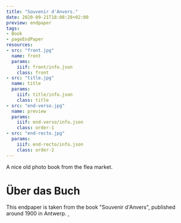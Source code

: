 ```yaml
---
title: "Souvenir d'Anvers."
date: 2020-09-21T18:08:28+02:00
preview: endpaper
tags:
- Book
- pageEndPaper
resources:
- src: "front.jpg"
  name: front
  params:
    iiif: front/info.json
    class: front
- src: "title.jpg"
  name: title
  params:
    iiif: title/info.json
    class: title
- src: "end-verso.jpg"
  name: preview
  params:
    iiif: end-verso/info.json
    class: order-1
- src: "end-recto.jpg"
  params:
    iiif: end-recto/info.json
    class: order-2
---
```


A nice old photo book from the flea market.

# Über das Buch

This endpaper is taken from the book "Souvenir d'Anvers", published around 1900 in Antwerp. <a class="worldcat" href="http://www.worldcat.org/oclc/647827191">&nbsp;</a>
